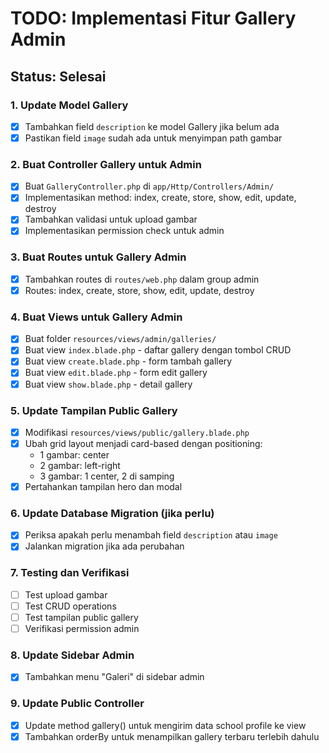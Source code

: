 # TODO: Implementasi Fitur Gallery Admin

## Status: Selesai

### 1. Update Model Gallery
- [x] Tambahkan field `description` ke model Gallery jika belum ada
- [x] Pastikan field `image` sudah ada untuk menyimpan path gambar

### 2. Buat Controller Gallery untuk Admin
- [x] Buat `GalleryController.php` di `app/Http/Controllers/Admin/`
- [x] Implementasikan method: index, create, store, show, edit, update, destroy
- [x] Tambahkan validasi untuk upload gambar
- [x] Implementasikan permission check untuk admin

### 3. Buat Routes untuk Gallery Admin
- [x] Tambahkan routes di `routes/web.php` dalam group admin
- [x] Routes: index, create, store, show, edit, update, destroy

### 4. Buat Views untuk Gallery Admin
- [x] Buat folder `resources/views/admin/galleries/`
- [x] Buat view `index.blade.php` - daftar gallery dengan tombol CRUD
- [x] Buat view `create.blade.php` - form tambah gallery
- [x] Buat view `edit.blade.php` - form edit gallery
- [x] Buat view `show.blade.php` - detail gallery

### 5. Update Tampilan Public Gallery
- [x] Modifikasi `resources/views/public/gallery.blade.php`
- [x] Ubah grid layout menjadi card-based dengan positioning:
  - 1 gambar: center
  - 2 gambar: left-right
  - 3 gambar: 1 center, 2 di samping
- [x] Pertahankan tampilan hero dan modal

### 6. Update Database Migration (jika perlu)
- [x] Periksa apakah perlu menambah field `description` atau `image`
- [x] Jalankan migration jika ada perubahan

### 7. Testing dan Verifikasi
- [ ] Test upload gambar
- [ ] Test CRUD operations
- [ ] Test tampilan public gallery
- [ ] Verifikasi permission admin

### 8. Update Sidebar Admin
- [x] Tambahkan menu "Galeri" di sidebar admin

### 9. Update Public Controller
- [x] Update method gallery() untuk mengirim data school profile ke view
- [x] Tambahkan orderBy untuk menampilkan gallery terbaru terlebih dahulu

